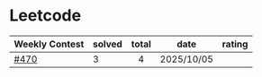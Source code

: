 # Leetcode

| Weekly Contest                                           |solved|total       | date     |rating|
|:---------------------------------------------------------|:-----|:----------:|:--------:|------|
| [#470](https://leetcode.com/contest/weekly-contest-470/) |3     | 4          |2025/10/05|      |